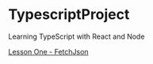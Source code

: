 # TypescriptProject
Learning TypeScript with React and Node


[Lesson One - FetchJson](https://github.com/tiltedcanvas/TypescriptProject/tree/main/LessonOne)
